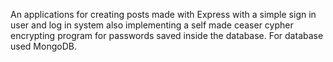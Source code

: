 An applications for creating posts made with Express with a simple sign in user and log in system also implementing a self made ceaser cypher encrypting program for passwords saved inside the database. For database used MongoDB.
